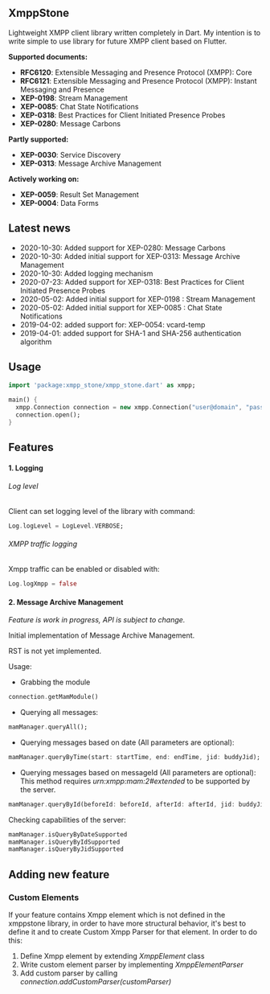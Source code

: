 ## XmppStone

Lightweight XMPP client library written completely in Dart.
My intention is to write simple to use library for future XMPP client based on Flutter.

__Supported documents:__
 - __RFC6120__: Extensible Messaging and Presence Protocol (XMPP): Core 
 - __RFC6121__: Extensible Messaging and Presence Protocol (XMPP): Instant Messaging and Presence
 - __XEP-0198__: Stream Management
 - __XEP-0085__: Chat State Notifications
 - __XEP-0318__: Best Practices for Client Initiated Presence Probes
 - __XEP-0280__: Message Carbons

__Partly supported:__
  - __XEP-0030__: Service Discovery
  - __XEP-0313__: Message Archive Management

__Actively working on:__ 
  - __XEP-0059__: Result Set Management
  - __XEP-0004__: Data Forms

## Latest news

 - 2020-10-30: Added support for XEP-0280: Message Carbons
 - 2020-10-30: Added initial support for XEP-0313: Message Archive Management
 - 2020-10-30: Added logging mechanism
 - 2020-07-23: Added support for XEP-0318: Best Practices for Client Initiated Presence Probes
 - 2020-05-02: Added initial support for XEP-0198 : Stream Management
 - 2020-05-02: Added initial support for XEP-0085 : Chat State Notifications
 - 2019-04-02: added support for: XEP-0054: vcard-temp
 - 2019-04-01: added support for SHA-1 and SHA-256 authentication algorithm

## Usage

```dart
import 'package:xmpp_stone/xmpp_stone.dart' as xmpp;

main() {
  xmpp.Connection connection = new xmpp.Connection("user@domain", "password", 5222);
  connection.open();
}
```
## Features

#### 1. Logging


###### Log level

Client can set logging level of the library with command:
```dart
Log.logLevel = LogLevel.VERBOSE;
```

###### XMPP traffic logging

Xmpp traffic can be enabled or disabled with:
```dart
Log.logXmpp = false
```

#### 2. Message Archive Management
*Feature is work in progress, API is subject to change.*

Initial implementation of Message Archive Management.

RST is not yet implemented.

Usage:

- Grabbing the module
```dart
connection.getMamModule()
```

- Querying all messages:

```dart
mamManager.queryAll();
```

- Querying messages based on date (All parameters are optional):

```dart
mamManager.queryByTime(start: startTime, end: endTime, jid: buddyJid);
```

- Querying messages based on messageId (All parameters are optional):
This method requires *urn:xmpp:mam:2#extended* to be supported by the server.

```dart
mamManager.queryById(beforeId: beforeId, afterId: afterId, jid: buddyJid});
```

Checking capabilities of the server:
```dart
mamManager.isQueryByDateSupported
mamManager.isQueryByIdSupported
mamManager.isQueryByJidSupported
```

## Adding new feature

### Custom Elements
If your feature contains Xmpp element which is not defined in the xmppstone library,
 in order to have more structural behavior, it's best to define it 
 and to create Custom Xmpp Parser for that element. 
 In order to do this: 
 1) Define Xmpp element by extending _XmppElement_ class 
 2) Write custom element parser by implementing _XmppElementParser_
 3) Add custom parser by calling _connection.addCustomParser(customParser)_

### 